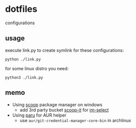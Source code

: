 # dotfiles
configurations

## usage

execute link.py to create symlink for these configurations:

```
python ./link.py
```

for some linux distro you need:

```
python3 ./link.py
```

## memo

- Using [scoop](https://scoop.sh/) package manager on windows
  - add 3rd party bucket [scoop-it](https://github.com/younger-1/scoop-it) for [im-select](https://github.com/daipeihust/im-select)
- Using [paru](https://github.com/Morganamilo/paru) for AUR helper
  - use `aur/git-credential-manager-core-bin` in archlinux
